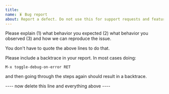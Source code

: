 ```yaml
---
title: 
name: 🪳 Bug report
about: Report a defect. Do not use this for support requests and feature suggestions.
---
```


Please explain
    (1) what behavior you expected
    (2) what behavior you observed
    (3) and how we can reproduce the issue.

You don't have to quote the above lines to do that.

Please include a backtrace in your report.  In most cases doing:

    M-x toggle-debug-on-error RET

and then going through the steps again should result in a backtrace.

---- now delete this line and everything above ----
